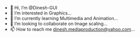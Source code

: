 - 👋 Hi, I’m @Dinesh-GUI
- 👀 I’m interested in Graphics...
- 🌱 I’m currently learning Multimedia and Animation...
- 💞️ I’m looking to collaborate on Image scaling...
- 📫 How to reach me dinesh.mediaproduction@yahoo.com...

<!---
Dinesh-GUI/Dinesh-GUI is a ✨ special ✨ repository because its `README.md` (this file) appears on your GitHub profile.
You can click the Preview link to take a look at your changes.
--->
